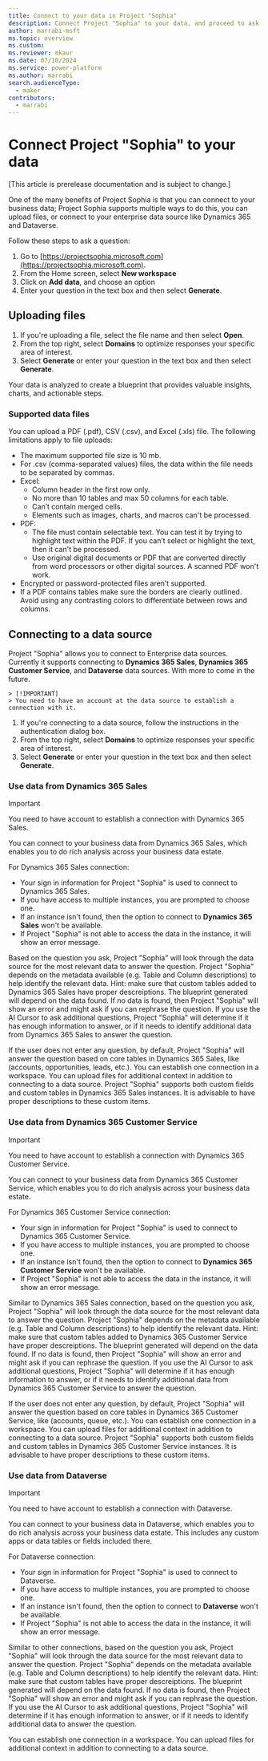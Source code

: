 ```yaml
---
title: Connect to your data in Project "Sophia"
description: Connect Project "Sophia" to your data, and proceed to ask questions and reason over strategic decisions.
author: marrabi-msft
ms.topic: overview
ms.custom: 
ms.reviewer: mkaur
ms.date: 07/10/2024
ms.service: power-platform
ms.author: marrabi
search.audienceType:
  - maker
contributors:
  - marrabi
---
```


# Connect Project "Sophia" to your data

[This article is prerelease documentation and is subject to change.]

One of the many benefits of Project Sophia is that you can connect to your business data; Project Sophia supports multiple ways to do this, you can upload files, or connect to your enterprise data source like Dynamics 365 and Dataverse.

Follow these steps to ask a question:

1. Go to [https://projectsophia.microsoft.com](https://projectsophia.microsoft.com).
1. From the Home screen, select **New workspace** 
1. Click on **Add data**, and choose an option
1. Enter your question in the text box and then select **Generate**.


## Uploading files

1. If you're uploading a file, select the file name and then select **Open**. 
1. From the top right, select **Domains** to optimize  responses your specific area of interest. 
1. Select **Generate** or enter your question in the text box and then select **Generate**.

Your data is analyzed to create a blueprint that provides valuable insights, charts, and actionable steps.

### Supported data files

You can upload a PDF (.pdf), CSV (.csv), and Excel (.xls) file. The following limitations apply to file uploads:

- The maximum supported file size is 10 mb.
- For .csv (comma-separated values) files, the data within the file needs to be separated by commas. 
- Excel:
  - Column header in the first row only.
  - No more than 10 tables and max 50 columns for each table.
  - Can’t contain merged cells.
  - Elements such as images, charts, and macros can't be processed.
- PDF:
  - The file must contain selectable text. You can test it by trying to highlight text within the PDF. If you can’t select or highlight the text, then it can't be processed.
  - Use original digital documents or PDF that are converted directly from word processors or other digital sources. A scanned PDF won't work.
-	Encrypted or password-protected files aren’t supported.
- If a PDF contains tables make sure the borders are clearly outlined. Avoid using any contrasting colors to differentiate between rows and columns.


## Connecting to a data source

Project "Sophia" allows you to connect to Enterprise data sources. Currently it supports connecting to **Dynamics 365 Sales**, **Dynamics 365 Customer Service**, and **Dataverse** data sources. With more to come in the future.

    > [!IMPORTANT]
    > You need to have an account at the data source to establish a connection with it. 

1. If you're connecting to a data source, follow the instructions in the authentication dialog box.
1. From the top right, select **Domains** to optimize  responses your specific area of interest. 
1. Select **Generate** or enter your question in the text box and then select **Generate**.

### Use data from Dynamics 365 Sales

> [!IMPORTANT]
> You need to have account to establish a connection with Dynamics 365 Sales.

You can connect to your business data from Dynamics 365 Sales, which enables you to do rich analysis across your business data estate.

For Dynamics 365 Sales connection:
- Your sign in information for Project "Sophia" is used to connect to Dynamics 365 Sales.
- If you have access to multiple instances, you are prompted to choose one.
- If an instance isn't found, then the option to connect to **Dynamics 365 Sales** won't be available.
- If Project "Sophia" is not able to access the data in the instance, it will show an error message.

Based on the question you ask, Project "Sophia" will look through the data source for the most relevant data to answer the question. Project "Sophia" depends on the metadata available (e.g. Table and Column descriptions) to help identify the relevant data. Hint: make sure that custom tables added to Dynamics 365 Sales have proper descreiptions. The blueprint generated will depend on the data found. If no data is found, then Project "Sophia" will show an error and might ask if you can rephrase the question. If you use the AI Cursor to ask additional questions, Project "Sophia" will determine if it has enough information to answer, or if it needs to identify additional data from Dynamics 365 Sales to answer the question.

If the user does not enter any question, by default, Project "Sophia" will answer the question based on core tables in Dynamics 365 Sales, like (accounts, opportunities, leads, etc.). You can establish one connection in a workspace. You can upload files for additional context in addition to connecting to a data source. Project "Sophia" supports both custom fields and custom tables in Dynamics 365 Sales instances. It is advisable to have proper descriptions to these custom items.

### Use data from Dynamics 365 Customer Service

> [!IMPORTANT]
> You need to have account to establish a connection with Dynamics 365 Customer Service.

You can connect to your business data from Dynamics 365 Customer Service, which enables you to do rich analysis across your business data estate.

For Dynamics 365 Customer Service connection:
- Your sign in information for Project "Sophia" is used to connect to Dynamics 365 Customer Service.
- If you have access to multiple instances, you are prompted to choose one.
- If an instance isn't found, then the option to connect to **Dynamics 365 Customer Service** won't be available.
- If Project "Sophia" is not able to access the data in the instance, it will show an error message.

Similar to Dynamics 365 Sales connection, based on the question you ask, Project "Sophia" will look through the data source for the most relevant data to answer the question. Project "Sophia" depends on the metadata available (e.g. Table and Column descriptions) to help identify the relevant data. Hint: make sure that custom tables added to Dynamics 365 Customer Service have proper descreiptions. The blueprint generated will depend on the data found. If no data is found, then Project "Sophia" will show an error and might ask if you can rephrase the question. If you use the AI Cursor to ask additional questions, Project "Sophia" will determine if it has enough information to answer, or if it needs to identify additional data from Dynamics 365 Customer Service to answer the question.

If the user does not enter any question, by default, Project "Sophia" will answer the question based on core tables in Dynamics 365 Customer Service, like (accounts, queue, etc.). You can establish one connection in a workspace. You can upload files for additional context in addition to connecting to a data source. Project "Sophia" supports both custom fields and custom tables in Dynamics 365 Customer Service instances. It is advisable to have proper descriptions to these custom items.

### Use data from Dataverse

> [!IMPORTANT]
> You need to have account to establish a connection with Dataverse.

You can connect to your business data in Dataverse, which enables you to do rich analysis across your business data estate. This includes any custom apps or data tables or fields included there.

For Dataverse connection:
- Your sign in information for Project "Sophia" is used to connect to Dataverse.
- If you have access to multiple instances, you are prompted to choose one.
- If an instance isn't found, then the option to connect to **Dataverse** won't be available.
- If Project "Sophia" is not able to access the data in the instance, it will show an error message.

Similar to other connections, based on the question you ask, Project "Sophia" will look through the data source for the most relevant data to answer the question. Project "Sophia" depends on the metadata available (e.g. Table and Column descriptions) to help identify the relevant data. Hint: make sure that custom tables have proper descreiptions. The blueprint generated will depend on the data found. If no data is found, then Project "Sophia" will show an error and might ask if you can rephrase the question. If you use the AI Cursor to ask additional questions, Project "Sophia" will determine if it has enough information to answer, or if it needs to identify additional data to answer the question.

You can establish one connection in a workspace. You can upload files for additional context in addition to connecting to a data source.


